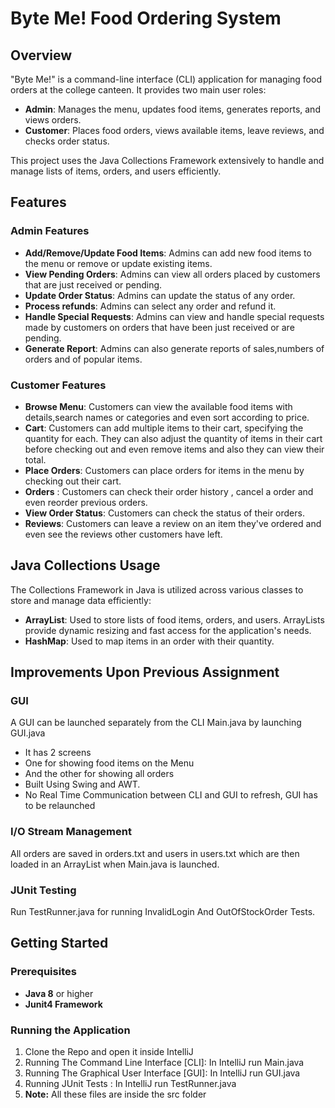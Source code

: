 # Byte Me! Food Ordering System

## Overview
"Byte Me!" is a command-line interface (CLI) application for managing food orders at the college canteen. It provides two main user roles:
- **Admin**: Manages the menu, updates food items, generates reports, and views orders.
- **Customer**: Places food orders, views available items, leave reviews, and checks order status.

This project uses the Java Collections Framework extensively to handle and manage lists of items, orders, and users efficiently.

## Features

### Admin Features
- **Add/Remove/Update Food Items**: Admins can add new food items to the menu or remove or update existing items.
- **View Pending Orders**: Admins can view all orders placed by customers that are just received or pending.
- **Update Order Status**: Admins can update the status of any order.
- **Process refunds**: Admins can select any order and refund it.
- **Handle Special Requests**: Admins can view and handle special requests made by customers on orders that have been just received or are pending.
- **Generate Report**: Admins can also generate reports of sales,numbers of orders and of popular items.

### Customer Features
- **Browse Menu**: Customers can view the available food items with details,search names or categories and even sort according to price.
- **Cart**: Customers can add multiple items to their cart, specifying the quantity for each. They can also adjust the quantity of items in their cart before checking out and even remove items and also they can view their total.
- **Place Orders**: Customers can place orders for items in the menu by checking out their cart.
- **Orders** : Customers can check their order history , cancel a order and even reorder previous orders.
- **View Order Status**: Customers can check the status of their orders.
- **Reviews**: Customers can leave a review on an item they've ordered and even see the reviews other customers have left.

## Java Collections Usage
The Collections Framework in Java is utilized across various classes to store and manage data efficiently:
- **ArrayList**: Used to store lists of food items, orders, and users. ArrayLists provide dynamic resizing and fast access for the application's needs.
- **HashMap**: Used to map items in an order with their quantity.

## Improvements Upon Previous Assignment

### GUI
A GUI can be launched separately from the CLI Main.java by launching GUI.java
- It has 2 screens
- One for showing food items on the Menu
- And the other for showing all orders
- Built Using Swing and AWT.
- No Real Time Communication between CLI and GUI to refresh, GUI has to be relaunched

### I/O Stream Management
All orders are saved in orders.txt and users in users.txt which are then loaded in an ArrayList when Main.java is launched.

### JUnit Testing
Run TestRunner.java for running InvalidLogin And OutOfStockOrder Tests.

## Getting Started

### Prerequisites
- **Java 8** or higher
- **Junit4 Framework**

### Running the Application
1. Clone the Repo and open it inside IntelliJ
2. Running The Command Line Interface [CLI]:
   In IntelliJ run Main.java
3. Running The Graphical User Interface [GUI]: In IntelliJ run GUI.java
4. Running JUnit Tests : In IntelliJ run TestRunner.java
5. **Note:** All these files are inside the src folder
